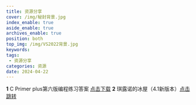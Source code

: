 ```yaml
---
title: 资源分享
cover: /img/秘封背景.jpg
index_enable: true
aside_enable: true
archives_enable: true
position: both
top_img: /img/VS2022背景.jpg
keywords: 
tags:
 - 资源分享
categories: 资源
date: 2024-04-22
---
```

**1** C Primer plus第六版编程练习答案 [点击下载](/download/Cpp.pdf)
**2** 琪露诺的冰屋（4.1新版本）[点击跳转](https://akinabaka.github.io/%E5%86%B0%E5%B1%8B/)
